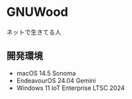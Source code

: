 # GNUWood

ネットで生きてる人

## 開発環境

- macOS 14.5 Sonoma
- EndeavourOS 24.04 Gemini
- Windows 11 IoT Enterprise LTSC 2024
